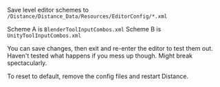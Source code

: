Save level editor schemes to `/Distance/Distance_Data/Resources/EditorConfig/*.xml`

Scheme A is `BlenderToolInputCombos.xml`
Scheme B is `UnityToolInputCombos.xml`

You can save changes, then exit and re-enter the editor to test them out.  
Haven't tested what happens if you mess up though. Might break spectacularly.

To reset to default, remove the config files and restart Distance.